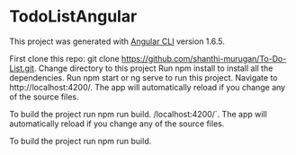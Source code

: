 # TodoListAngular

This project was generated with [Angular CLI](https://github.com/angular/angular-cli) version 1.6.5.

First clone this repo: git clone https://github.com/shanthi-murugan/To-Do-List.git.
Change directory to this project
Run npm install to install all the dependencies.
Run npm start or ng serve to run this project.
Navigate to http://localhost:4200/. The app will automatically reload if you change any of the source files.

To build the project run npm run build. /localhost:4200/`. The app will automatically reload if you change any of the source files.

To build the project run npm run build.
